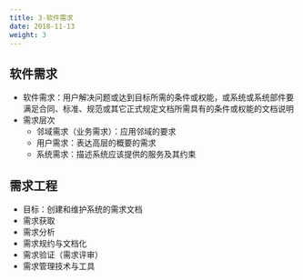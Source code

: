 ```yaml
---
title: 3-软件需求
date: 2018-11-13
weight: 3
---
```


## 软件需求

- 软件需求：用户解决问题或达到目标所需的条件或权能，或系统或系统部件要满足合同、标准、规范或其它正式规定文档所需具有的条件或权能的文档说明
- 需求层次
  - 邻域需求（业务需求）：应用邻域的要求
  - 用户需求：表达高层的概要的需求
  - 系统需求：描述系统应该提供的服务及其约束

## 需求工程

- 目标：创建和维护系统的需求文档
- 需求获取
- 需求分析
- 需求规约与文档化
- 需求验证（需求评审）
- 需求管理技术与工具